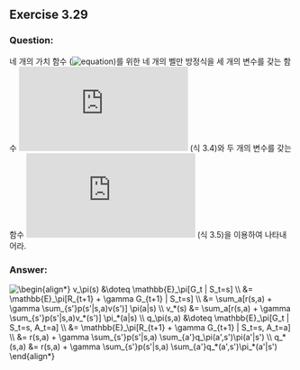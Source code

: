 ## Exercise 3.29

### Question:

네 개의 가치 함수 (![equation](https://latex.codecogs.com/svg.latex?v_\pi,v_*,q_\pi,q_*))를 위한 네 개의 벨만 방정식을 세 개의 변수를 갖는 함수 ![equation](https://latex.codecogs.com/svg.latex?p) (식 3.4)와 두 개의 변수를 갖는 함수 ![equation](https://latex.codecogs.com/svg.latex?r) (식 3.5)을 이용하여 나타내어라.

### Answer:

<img src="https://latex.codecogs.com/svg.latex?\begin{align*}&space;v_\pi(s)&space;&\doteq&space;\mathbb{E}_\pi[G_t&space;|&space;S_t=s]&space;\\&space;&=&space;\mathbb{E}_\pi[R_{t&plus;1}&space;&plus;&space;\gamma&space;G_{t&plus;1}&space;|&space;S_t=s]&space;\\&space;&=&space;\sum_a[r(s,a)&space;&plus;&space;\gamma&space;\sum_{s'}p(s'|s,a)v(s')]&space;\pi(a|s)&space;\\&space;v_*(s)&space;&=&space;\sum_a[r(s,a)&space;&plus;&space;\gamma&space;\sum_{s'}p(s'|s,a)v_*(s')]&space;\pi_*(a|s)&space;\\&space;q_\pi(s,a)&space;&\doteq&space;\mathbb{E}_\pi[G_t&space;|&space;S_t=s,&space;A_t=a]&space;\\&space;&=&space;\mathbb{E}_\pi[R_{t&plus;1}&space;&plus;&space;\gamma&space;G_{t&plus;1}&space;|&space;S_t=s,&space;A_t=a]&space;\\&space;&=&space;r(s,a)&space;&plus;&space;\gamma&space;\sum_{s'}p(s'|s,a)&space;\sum_{a'}q_\pi(a',s')\pi(a'|s')&space;\\&space;q_*(s,a)&space;&=&space;r(s,a)&space;&plus;&space;\gamma&space;\sum_{s'}p(s'|s,a)&space;\sum_{a'}q_*(a',s')\pi_*(a'|s')&space;\end{align*}" title="\begin{align*} v_\pi(s) &\doteq \mathbb{E}_\pi[G_t | S_t=s] \\ &= \mathbb{E}_\pi[R_{t+1} + \gamma G_{t+1} | S_t=s] \\ &= \sum_a[r(s,a) + \gamma \sum_{s'}p(s'|s,a)v(s')] \pi(a|s) \\ v_*(s) &= \sum_a[r(s,a) + \gamma \sum_{s'}p(s'|s,a)v_*(s')] \pi_*(a|s) \\ q_\pi(s,a) &\doteq \mathbb{E}_\pi[G_t | S_t=s, A_t=a] \\ &= \mathbb{E}_\pi[R_{t+1} + \gamma G_{t+1} | S_t=s, A_t=a] \\ &= r(s,a) + \gamma \sum_{s'}p(s'|s,a) \sum_{a'}q_\pi(a',s')\pi(a'|s') \\ q_*(s,a) &= r(s,a) + \gamma \sum_{s'}p(s'|s,a) \sum_{a'}q_*(a',s')\pi_*(a'|s') \end{align*}" />
